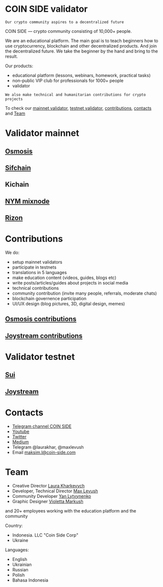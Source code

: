 # COIN SIDE validator
`Our crypto community aspires to a decentralized future`

COIN SIDE — crypto community consisting of 10,000+ people.

We are an educational platform. The main goal is to teach beginners how to use cryptocurrency, blockchain and other decentralized products. And join the decentralized future. We take the beginner by the hand and bring to the result.

Our products:
- educational platform (lessons, webinars, homework, practical tasks)
- non-public VIP club for professionals for 1000+ people
- validator

`We also make technical and humanitarian contributions for crypto projects`

To check our [mainnet validator](https://github.com/maxlevush-COINSIDE/validator#validator-mainnet), [testnet validator](https://github.com/maxlevush-COINSIDE/validator#validator-testnet), [contributions](https://github.com/maxlevush-COINSIDE/validator#contributions), [contacts](https://github.com/maxlevush-COINSIDE/validator#contacts) and [Team](https://github.com/maxlevush-COINSIDE/validator#team)

# Validator mainnet

## [Osmosis](https://www.mintscan.io/osmosis/validators/osmovaloper183psjr4y05kwtpfew073q6hm84xdhp9tcn8ne7)

## [Sifchain](https://www.mintscan.io/sifchain/validators/sifvaloper1k89razs48taq2xsjhpq8h6htm4jfyxvalwj7jj)

## Kichain

## [NYM mixnode](https://mixnet.explorers.guru/mixnode/F855myXzPAv1oWyZcMRNggZMPhky3BXxBR6dJTYYBScB)

## [Rizon](https://www.mintscan.io/rizon/validators/rizonvaloper1tg6qsuvpkcr3vxkq4z56xnhyqypkjux2krwqgd)

# Contributions

We do:
- setup mainnet validators
- participate in testnets 
- translations in 5 languages
- make education content (videos, guides, blogs etc) 
- write posts/articles/guides about projects in social media
- technical contributions
- community contribution (invite many people, referrals, moderate chats)
- blockchain governence participation
- UI/UX design (blog pictures, 3D, digital design, memes)

## [Osmosis contributions](https://github.com/COIN-SIDE/validator/tree/main/contributions)

## [Joystream contributions](https://github.com/maxlevush-COINSIDE/community-repo/blob/master/contributions/fm-reports/maxlevush-2130.md)

# Validator testnet

## [Sui](https://explorer.devnet.sui.io)

## [Joystream](https://polkadot.js.org/apps/?rpc=wss%3A%2F%2Frpc.joystream.org%3A9944#/staking)

# Contacts

- [Telegram channel COIN SIDE](https://t.me/coinside_public)
- [Youtube](https://www.youtube.com/channel/UC5VKIMlsGmlBgQESGPfYmEQ)
- [Twitter](https://twitter.com/Coin_Validator)
- [Medium](https://medium.com/@Coin_Side_Validator)
- Telegram @laurakhar, @maxlevush
- Email maksim.l@coin-side.com

# Team

- Creative Director [Laura Kharkevych](https://github.com/laura2727)
- Developer, Technical Director [Max Levush](https://github.com/maxlevush-COINSIDE)
- Community Developer [Yan Lytvynenko](https://github.com/ZAZIK3)
- Graphic Designer [Violetta Markush](https://github.com/vilolaa)

and 20+ employees working with the education platform and the community

Country:
- Indonesia. LLC "Coin Side Corp"
- Ukraine

Languages:
- English
- Ukrainian
- Russian
- Polish
- Bahasa Indonesia

